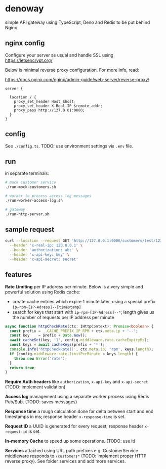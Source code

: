 # denoway
simple API gateway using TypeScript, Deno and Redis to be put behind Nginx

## nginx config

Configure your server as usual and handle SSL using https://letsencrypt.org/

Below is minimal reverse proxy configuration. For more info, read:

https://docs.nginx.com/nginx/admin-guide/web-server/reverse-proxy/


```
server {

  location / {
    proxy_set_header Host $host;
    proxy_set_header X-Real-IP $remote_addr;
    proxy_pass http://127.0.01:9000;
  }
}
```

## config

See `./config.ts`. TODO: use environment settings via `.env` file.

## run

in separate terminals:

```sh
# mock customer service
./run-mock-customers.sh

# worker to process access log messages
./run-worker-access-log.sh

# gateway
./run-http-server.sh
```

## sample request

```sh
curl --location --request GET 'http://127.0.0.1:9000/customers/test/123?q=x' \
  --header 'x-real-ip: 120.0.0.1' \
  --header 'authorization: abc' \
  --header 'x-api-key: key' \
  --header 'x-api-secret: secret'
```

## features

**Rate Limiting** per IP address per minute. Below is a very simple and powerful solution using Redis cache:

* create cache entries which expire 1 minute later, using a special prefix: `ip-rpm-[IP-Adress]--[timestamp]`
* search for keys that start with `ip-rpm-[IP-Adress]--*`; length gives us the number of requests per IP address per minute

```typescript
async function httpCheckRate(ctx: IHttpContext): Promise<boolean> {
  const prefix = _.CACHE_PREFIX_IP_RPM + ctx.meta.ip + '--';
  const key    = prefix + Date.now();
  await cacheSet(key, '1', config.middleware.rate.cacheExpiryMs);
  const keys = await cacheKeys(prefix + '*');
  console.info('httpCheckRate()', ctx.meta.ip, 'rpm', keys.length);
  if (config.middleware.rate.limitPerMinute < keys.length) {
    throw new Error('rate');
  }
  return true;
}
```

**Require Auth headers** like `authorization`, `x-api-key` and `x-api-secret`
(TODO: implement validation)

**Access log** management using a separate worker process using Redis Pub/Sub.
(TODO: saves messages)

**Response time** a rough calculation done for delta between start and end timestamps in ms; response header `x-response-time` is set.

**Request ID** a UUID is generated for every request; response header `x-request-id` is set.

**In-memory Cache** to speed up some operations.
(TODO: use it)

**Services** attached using URL path prefixes e.g. CustomerService middleware responds to `/customers*`
(TODO: implement proper HTTP reverse proxy). See folder services and add more services.

